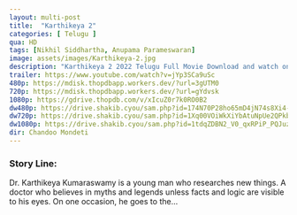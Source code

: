 ```yaml
---
layout: multi-post
title:  "Karthikeya 2"
categories: [ Telugu ]
qua: HD
tags: [Nikhil Siddhartha, Anupama Parameswaran]
image: assets/images/Karthikeya-2.jpg
description: "Karthikeya 2 2022 Telugu Full Movie Download and watch online 720p low file size 500 mb."
trailer: https://www.youtube.com/watch?v=jYp3SCa9uSc
480p: https://mdisk.thopdbapp.workers.dev/?url=3gUTM0
720p: https://mdisk.thopdbapp.workers.dev/?url=gYdvsk
1080p: https://gdrive.thopdb.com/v/xIcuZ0r7k0RO0B2
dw480p: https://drive.shakib.cyou/sam.php?id=174N70P28ho65mD4jN74s8Xi4-gIs7z6G
dw720p: https://drive.shakib.cyou/sam.php?id=1Xq00VOiWkXiYbAtuNpUe2QPkbpGn327_
dw1080p: https://drive.shakib.cyou/sam.php?id=1tdqZDBN2_V0_qxRPiP_PQJuzkcIN7HDX
dir: Chandoo Mondeti
---
```


### Story Line:
Dr. Karthikeya Kumaraswamy is a young man who researches new things. A doctor who believes in myths and legends unless facts and logic are visible to his eyes. On one occasion, he goes to the...
